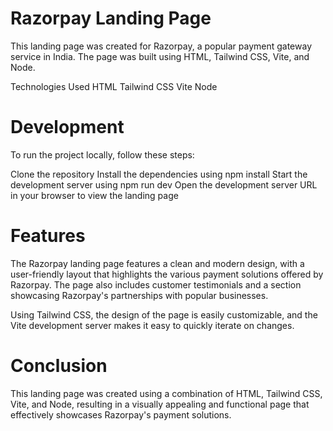 # Razorpay Landing Page
This landing page was created for Razorpay, a popular payment gateway service in India. The page was built using HTML, Tailwind CSS, Vite, and Node.

Technologies Used
HTML
Tailwind CSS
Vite
Node
# Development
To run the project locally, follow these steps:

 Clone the repository
Install the dependencies using npm install
Start the development server using npm run dev
Open the development server URL in your browser to view the landing page
# Features
The Razorpay landing page features a clean and modern design, with a user-friendly layout that highlights the various payment solutions offered by Razorpay. The page also includes customer testimonials and a section showcasing Razorpay's partnerships with popular businesses.

Using Tailwind CSS, the design of the page is easily customizable, and the Vite development server makes it easy to quickly iterate on changes.

# Conclusion
This landing page was created using a combination of HTML, Tailwind CSS, Vite, and Node, resulting in a visually appealing and functional page that effectively showcases Razorpay's payment solutions.